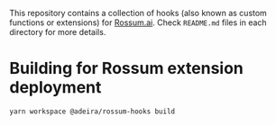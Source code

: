 This repository contains a collection of hooks (also known as custom functions or extensions) for [Rossum.ai](https://rossum.ai/). Check `README.md` files in each directory for more details.

# Building for Rossum extension deployment

```
yarn workspace @adeira/rossum-hooks build
```
